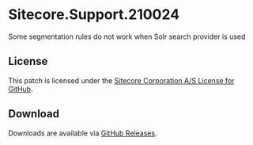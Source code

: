 # Sitecore.Support.210024
Some segmentation rules do not work when Solr search provider is used

## License  
This patch is licensed under the [Sitecore Corporation A/S License for GitHub](https://github.com/sitecoresupport/Sitecore.Support.210024/blob/master/LICENSE).  

## Download  
Downloads are available via [GitHub Releases](https://github.com/sitecoresupport/Sitecore.Support.210024/releases).  
